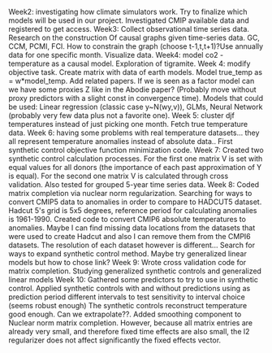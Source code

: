 
Week2: investigating how climate simulators work. Try to finalize which models will be used in our project. Investigated CMIP available data and registered to get access. 
Week3: Collect observational time series data. Research on the construction
 Of causal graphs given time-series data. GC, CCM, PCMI, FCI. How to constrain the graph (choose t-1,t,t+1)?Use annually data for one specific month. Visualize data.
Week4: model co2 - temperature as a causal model. Exploration of tigramite.
Week 4: modify objective task. Create matrix with data of earth models. Model true_temp as = w*model_temp. Add related papers. If we is seen as a factor model can we have some proxies Z like in the Abodie paper? (Probably move without proxy predictors with a slight const in convergence time). 
Models that could be used: Linear regression (classic case y~N(wy,v)), GLMs, Neural Network (probably very few data plus not a favorite one).
Week 5: cluster djf temperatures instead of just picking one month. Fetch true temperature data.
Week 6: having some problems with real temperature datasets... they all represent temperature anomalies instead of absolute data.. First synthetic control objective function minimization code. 
Week 7: Created two synthetic control calculation processes. For the first one matrix V is set with equal values for all donors (the importance of each past approximation of Y is equal). For the second one matrix V is calculated through cross validation. Also tested for grouped 5-year time series data. 
Week 8: Coded matrix completion via nuclear norm regularization. Searching for ways to convert CMIP5 data to anomalies in order to compare to HADCUT5 dataset. Hadcut 5's grid is 5x5 degrees, reference period for calculating anomalies is 1961-1990. Created code to convert CMIP6 absolute temperatures to anomalies. Maybe I can  find missing data locations from the datasets that were used to create Hadcut and also I can remove them from the CMPI6 datasets. The resolution of each dataset however is different... Search for ways to expand synthetic control method. Maybe try generalized linear models but how to chose link? 
Week 9: Wrote cross validation code for matrix completion. Studying generalized synthetic controls and generalized linear models
Week 10: Gathered some predictors to try to use in synthetic control. Applied synthetic controls with and without predictions using as prediction period different intervals to test sensitivity to interval choice (seems robust enough) The synthetic controls reconstruct temperature good enough. Can we extrapolate??. Added smoothing component to Nuclear norm matrix completion. However, because all matrix entries are already very small, and therefore fixed time effects are also small, the l2 regularizer does not affect significantly the fixed effects vector.
